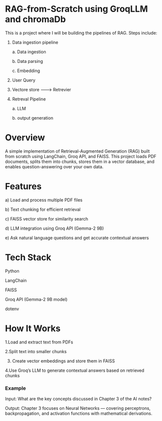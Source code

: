 # RAG-from-Scratch using GroqLLM and chromaDb
This is a project where I will be building the pipelines of RAG.
Steps include:
1. Data ingestion pipeline

   a. Data ingestion

   b. Data parsing

   c. Embedding

3. User Query

4. Vectore store ---> Retrevier

5. Retreval Pipeline
 
   a. LLM

   b. output generation

# Overview

A simple implementation of Retrieval-Augmented Generation (RAG) built from scratch using LangChain, Groq API, and FAISS.
This project loads PDF documents, splits them into chunks, stores them in a vector database, and enables question-answering over your own data.

# Features

a) Load and process multiple PDF files

b) Text chunking for efficient retrieval

c) FAISS vector store for similarity search

d) LLM integration using Groq API (Gemma-2 9B)

e) Ask natural language questions and get accurate contextual answers

# Tech Stack
Python

LangChain

FAISS

Groq API (Gemma-2 9B model)

dotenv

# How It Works
1.Load and extract text from PDFs

2.Split text into smaller chunks

3. Create vector embeddings and store them in FAISS

4.Use Groq’s LLM to generate contextual answers based on retrieved chunks

### Example
Input:
What are the key concepts discussed in Chapter 3 of the AI notes?

Output:
Chapter 3 focuses on Neural Networks — covering perceptrons, backpropagation, and activation functions with mathematical derivations.
